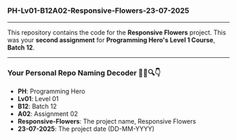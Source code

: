 ### PH-Lv01-B12A02-Responsive-Flowers-23-07-2025

---

This repository contains the code for the **Responsive Flowers** project. This was your **second assignment** for **Programming Hero's Level 1 Course**, **Batch 12**.

---

### Your Personal Repo Naming Decoder 🕵️‍♂️🔍👇

- **PH**: Programming Hero
- **Lv01**: Level 01
- **B12**: Batch 12
- **A02**: Assignment 02
- **Responsive-Flowers**: The project name, Responsive Flowers
- **23-07-2025**: The project date (DD-MM-YYYY)
